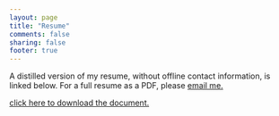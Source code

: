 ```yaml
---
layout: page
title: "Resume"
comments: false
sharing: false
footer: true
---
```


A distilled version of my resume, without offline contact information, is linked below. For a full resume as a PDF, please [email me.](mailto:seth@sethhochberg.com) 


<a href='http://tank.sethhochberg.com/pub/resume_without_contact.pdf'>click here to download the document.</a></p>

